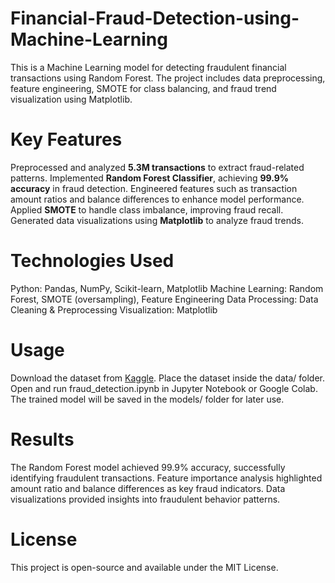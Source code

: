 # Financial-Fraud-Detection-using-Machine-Learning
This is a Machine Learning model for detecting fraudulent financial transactions using Random Forest. The project includes data preprocessing, feature engineering, SMOTE for class balancing, and fraud trend visualization using Matplotlib.

# Key Features
Preprocessed and analyzed **5.3M transactions** to extract fraud-related patterns.
Implemented **Random Forest Classifier**, achieving **99.9% accuracy** in fraud detection.
Engineered features such as transaction amount ratios and balance differences to enhance model performance.
Applied **SMOTE** to handle class imbalance, improving fraud recall.
Generated data visualizations using **Matplotlib** to analyze fraud trends.

# Technologies Used
Python: Pandas, NumPy, Scikit-learn, Matplotlib
Machine Learning: Random Forest, SMOTE (oversampling), Feature Engineering
Data Processing: Data Cleaning & Preprocessing
Visualization: Matplotlib

# Usage
Download the dataset from [Kaggle](https://www.kaggle.com/datasets/sriharshaeedala/financial-fraud-detection-dataset). 
Place the dataset inside the data/ folder.
Open and run fraud_detection.ipynb in Jupyter Notebook or Google Colab.
The trained model will be saved in the models/ folder for later use.

# Results
The Random Forest model achieved 99.9% accuracy, successfully identifying fraudulent transactions.
Feature importance analysis highlighted amount ratio and balance differences as key fraud indicators.
Data visualizations provided insights into fraudulent behavior patterns.

# License
This project is open-source and available under the MIT License.
